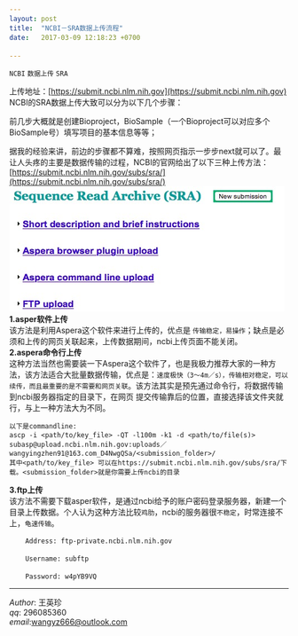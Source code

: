 ```yaml
---
layout: post  
title:  "NCBI－SRA数据上传流程"  
date:   2017-03-09 12:18:23 +0700  

---
```



`NCBI` `数据上传` `SRA`

上传地址：[https://submit.ncbi.nlm.nih.gov](https://submit.ncbi.nlm.nih.gov)  
NCBI的SRA数据上传大致可以分为以下几个步骤：  

前几步大概就是创建Bioproject，BioSample（一个Bioproject可以对应多个BioSample号）填写项目的基本信息等等；

据我的经验来讲，前边的步骤都不算难，按照网页指示一步步next就可以了。最让人头疼的主要是数据传输的过程，NCBI的官网给出了以下三种上传方法：
[https://submit.ncbi.nlm.nih.gov/subs/sra/](https://submit.ncbi.nlm.nih.gov/subs/sra/) 
![TUPIAN](/static/img/subb.png)   
**1.asper软件上传**    
该方法是利用Aspera这个软件来进行上传的，优点是 `传输稳定，易操作`；缺点是必须和上传的网页关联起来，上传数据期间，ncbi上传页面不能关闭。  
**2.aspera命令行上传**   
这种方法当然也需要装一下Aspera这个软件了，也是我极力推荐大家的一种方法，该方法适合大批量数据传输，优点是：`速度极快（3～4m／s），传输相对稳定，可以续传，而且最重要的是不需要和网页关联`。该方法其实是预先通过命令行，将数据传输到ncbi服务器指定的目录下，在网页 提交传输靠后的位置，直接选择该文件夹就行，与上一种方法大为不同。
  
	以下是commandline:   
	ascp -i <path/to/key_file> -QT -l100m -k1 -d <path/to/file(s)> subasp@upload.ncbi.nlm.nih.gov:uploads／wangyingzhen91@163.com_D4NwgQSa/<submission_folder>/  
	其中<path/to/key_file> 可以在https://submit.ncbi.nlm.nih.gov/subs/sra/下载。<submission_folder>就是你需要上传ncbi的目录

**3.ftp上传**  
该方法不需要下载asper软件，是通过ncbi给予的账户密码登录服务器，新建一个目录上传数据。个人认为这种方法比较`鸡肋`，ncbi的服务器很`不稳定`，时常连接不上，`龟速传输`。

		Address: ftp-private.ncbi.nlm.nih.gov

		Username: subftp

		Password: w4pYB9VQ
		

-------------
*Author*: 王英珍   
*qq*: 296085360  
*email*:wangyz666@outlook.com